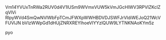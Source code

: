 Vm14YVUxTnRWa2RUV0d4V1lUSm9WVmxVUW5kVmJGcHlWV3RPVlZKclZqVlVi
RlpyWVd4SmQwNVlWbFpTCmJFWXpWWHBDVDJSWFJrVldiWEJoQ21WcVFUVlJN
bVIzWWpGd1dHUjZNRXREYlhoeVlYYzlQUW9LYTNKNAoKYm5z

pyo